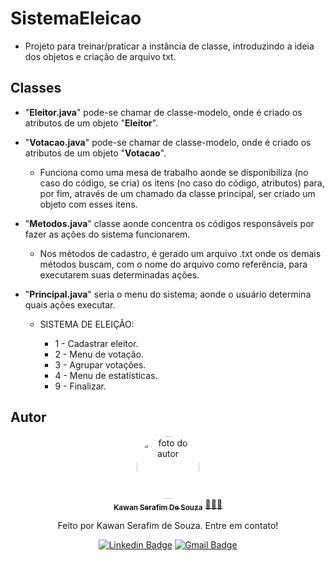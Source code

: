 # SistemaEleicao
- Projeto para treinar/praticar a instância de classe, introduzindo a ideia dos objetos e criação de arquivo txt.

## Classes

- "**Eleitor.java**" pode-se chamar de classe-modelo, onde é criado os atributos de um objeto "**Eleitor**".
- "**Votacao.java**" pode-se chamar de classe-modelo, onde é criado os atributos de um objeto "**Votacao**".

  - Funciona como uma mesa de trabalho aonde se disponibiliza (no caso do código, se cria) os itens (no caso do código, atributos) para, por fim, através de um chamado da classe principal, ser criado um objeto com esses itens.

- "**Metodos.java**" classe aonde concentra os códigos responsáveis por fazer as ações do sistema funcionarem.

  - Nos métodos de cadastro, é gerado um arquivo .txt onde os demais métodos buscam, com o nome do arquivo como referência, para executarem suas determinadas ações.

- "**Principal.java**" seria o menu do sistema; aonde o usuário determina quais ações executar.

  - SISTEMA DE ELEIÇÃO:
           		
    -  1 - Cadastrar eleitor.			
    -  2 - Menu de votação.
    -  3 - Agrupar votações.	
    -  4 - Menu de estatísticas.   
    -  9 - Finalizar. 		   		              

## Autor

<div align="center">
<a href="https://www.linkedin.com/in/kawan-serafim-de-souza">
<img style="border-radius: 50%;" src="https://media.licdn.com/dms/image/D4D03AQExDDj-gmZ1dg/profile-displayphoto-shrink_200_200/0/1699143746645?e=1705536000&v=beta&t=hNPXLy1IAQe8nFmZfjzJLVikQl1T4Av3fn2WfSX_ljU" width="100px;" alt="foto do autor"/>
 <br />
 <sub><b>Kawan Serafim De Souza</b></sub></a> <a href="https://www.linkedin.com/in/kawan-serafim-de-souza" title="Linkedin"> 🧑🏾‍💻</a>

Feito por Kawan Serafim de Souza. Entre em contato!

[![Linkedin Badge](https://img.shields.io/badge/-Kawan_Serafim_De_Souza-blue?style=flat-square&logo=Linkedin&logoColor=white&link=https://www.linkedin.com/in/kawan-serafim-de-souza)](https://www.linkedin.com/in/kawan-serafim-de-souza)
[![Gmail Badge](https://img.shields.io/badge/-kawanserafim.souza.ofc@gmail.com-c14438?style=flat-square&logo=Gmail&logoColor=white&link=mailto:thiagoantenor31.com)](mailto:kawanserafim.souza.ofc.com)
</div>
